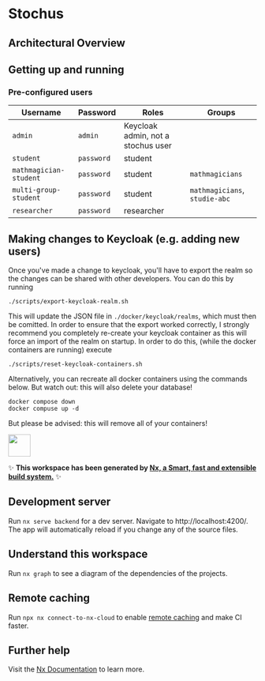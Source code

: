 # Stochus

## Architectural Overview

## Getting up and running

### Pre-configured users

| Username               | Password   | Roles                              | Groups                        |
| ---------------------- | ---------- | ---------------------------------- | ----------------------------- |
| `admin`                | `admin`    | Keycloak admin, not a stochus user |                               |
| `student`              | `password` | student                            |                               |
| `mathmagician-student` | `password` | student                            | `mathmagicians`               |
| `multi-group-student`  | `password` | student                            | `mathmagicians`, `studie-abc` |
| `researcher`           | `password` | researcher                         |                               |

## Making changes to Keycloak (e.g. adding new users)

Once you've made a change to keycloak, you'll have to export the realm so the changes can be shared with other
developers. You can do this by running

```shell
./scripts/export-keycloak-realm.sh
```

This will update the JSON file in `./docker/keycloak/realms`, which must then be comitted. In order to ensure that the
export worked correctly, I strongly recommend you completely re-create your keycloak container as this will force an
import of the realm on startup. In order to do this, (while the docker containers are running) execute

```shell
./scripts/reset-keycloak-containers.sh
```

Alternatively, you can recreate all docker containers using the commands below. But watch out: this will also delete
your database!

```shell
docker compose down
docker compuse up -d
```

But please be advised: this will remove all of your containers!

<a alt="Nx logo" href="https://nx.dev" target="_blank" rel="noreferrer"><img src="https://raw.githubusercontent.com/nrwl/nx/master/images/nx-logo.png" width="45"></a>

✨ **This workspace has been generated by [Nx, a Smart, fast and extensible build system.](https://nx.dev)** ✨

## Development server

Run `nx serve backend` for a dev server. Navigate to http://localhost:4200/. The app will automatically reload if you
change any of the source files.

## Understand this workspace

Run `nx graph` to see a diagram of the dependencies of the projects.

## Remote caching

Run `npx nx connect-to-nx-cloud` to enable [remote caching](https://nx.app) and make CI faster.

## Further help

Visit the [Nx Documentation](https://nx.dev) to learn more.
